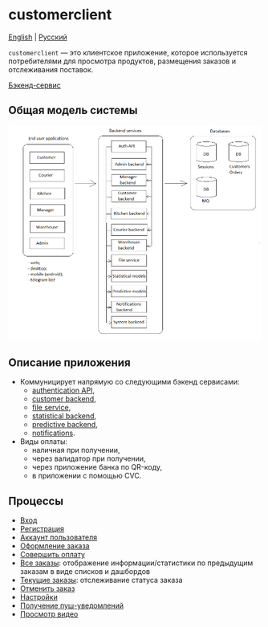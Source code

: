 # customerclient

[English](customerclient.md) | [Русский](customerclient.ru.md)

`customerclient` — это клиентское приложение, которое используется потребителями для просмотра продуктов, размещения заказов и отслеживания поставок.

[Бэкенд-сервис](../backend/customerbackend.ru.md)

## Общая модель системы

![system_overall](../img/system_overall.png)

## Описание приложения

- Коммуницирует напрямую со следующими бэкенд сервисами:
    - [authentication API](../backend/authbackend.ru.md), 
    - [customer backend](../backend/customerbackend.ru.md), 
    - [file service](../backend/fileservice.ru.md), 
    - [statistical backend](../backend/statisticalbackend.ru.md), 
    - [predictive backend](../backend/predictivebackend.ru.md), 
    - [notifications](../backend/notificationsbackend.ru.md).
- Виды оплаты:
    - наличная при получении, 
    - через валидатор при получении, 
    - через приложение банка по QR-коду,
    - в приложении с помощью CVC.

## Процессы

- [Вход](../processes/auth/signin.ru.md)
- [Регистрация](../processes/customer/signup.ru.md)
- [Аккаунт пользователя](../processes/systembackend/useraccount.ru.md)
- [Оформление заказа](../processes/customer/makeorder.ru.md)
- [Совершить оплату](../processes/customer/makepayment.ru.md)
- [Все заказы](../processes/customer/orders.ru.md): отображение информации/статистики по предыдущим заказам в виде списков и дашбордов
- [Текущие заказы](../processes/customer/pendingorders.ru.md): отслеживание статуса заказа
- [Отменить заказ](../processes/customer/cancelorder.md)
- [Настройки](../processes/customer/settings.ru.md)
- [Получение пуш-уведомлений](../processes/notificationsbackend/getnotified.ru.md)
- [Просмотр видео](../processes/fileservice/watchingvideos.ru.md)
